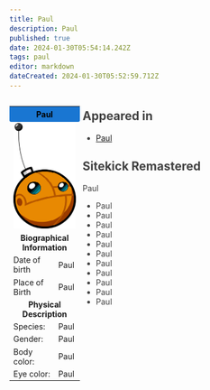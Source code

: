 ```yaml
---
title: Paul
description: Paul
published: true
date: 2024-01-30T05:54:14.242Z
tags: paul
editor: markdown
dateCreated: 2024-01-30T05:52:59.712Z
---
```


<div style="display: flex;">
    <div style="flex: 1; width: 25%;">
        <table style="width: 100%;">
            <tr>
                <td colspan="2" style="text-align: center; background-color: #1976d2; padding: 5px; border-radius: 3px; color: black;"><strong>Paul</strong></td>
            </tr>
            <tr>
                <td colspan="2">
                    <img src="/paul.png" alt="Paul" style="max-width: 100%;">
                </td>
            </tr>
            <tr>
                <td colspan="2" style="text-align: center;"><strong>Biographical Information</strong></td>
            </tr>
            <tr>
                <td>Date of birth</td>
                <td>Paul</td>
            </tr>
            <tr>
                <td>Place of Birth</td>
                <td>Paul</td>
            </tr>
            <tr>
                <td colspan="2" style="text-align: center;"><strong>Physical Description</strong></td>
            </tr>
            <tr>
                <td>Species:</td>
                <td>Paul</td>
            </tr>
            <tr>
                <td>Gender:</td>
                <td>Paul</td>
            </tr>
            <tr>
                <td>Body color:</td>
                <td>Paul</td>
            </tr>
            <tr>
                <td>Eye color:</td>
                <td>Paul</td>
            </tr>
        </table>
    </div>
    <div style="flex: 3; width: 75%; padding: 0 0 0 5px; color: #424242; margin-top: -10px;">
        <h2>Appeared in</h2>
        <ul>
            <li><a href="https://wiki.sitekickremastered.com/e/en/Home/Sitekick/Characters/Paul">Paul</a></li>
        </ul>
        <h2>Sitekick Remastered</h2>
        <p>Paul</p>
        <ul>
            <li>Paul</li>
            <li>Paul</li>
            <li>Paul</li>
          <li>Paul</li>
          <li>Paul</li>
          <li>Paul</li>
          <li>Paul</li>
          <li>Paul</li>
          <li>Paul</li>
          <li>Paul</li>
          <li>Paul</li>
        </ul>
    </div>
</div>